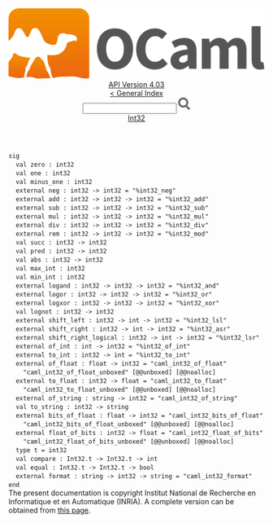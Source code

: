 <!-- ((! set title API !)) ((! set documentation !)) ((! set api !)) ((! set nobreadcrumb !)) -->
<div class="api"><header><nav class="toc brand"><a class="brand" href="https://ocaml.org/"><img src="colour-logo-gray.svg" class="svg" alt="OCaml"></a></nav><nav class="toc"><div class="toc_version"><a href="/docs" id="version-select">API Version 4.03</a></div><a href="index.html">&lt; General Index</a><div class="api_search"><input type="text" name="apisearch" id="api_search" oninput="mySearch(false);" onkeypress="this.oninput();" onclick="this.oninput();" onpaste="this.oninput();">
<img src="search_icon.svg" alt="Search" class="svg" onclick="mySearch(false)"></div>
<div id="search_results"></div><div class="toc_title"><a href="Int32.html">Int32</a></div><ul></ul></nav></header>
<code class="code"><span class="keyword">sig</span>
&nbsp;&nbsp;<span class="keyword">val</span>&nbsp;zero&nbsp;:&nbsp;int32
&nbsp;&nbsp;<span class="keyword">val</span>&nbsp;one&nbsp;:&nbsp;int32
&nbsp;&nbsp;<span class="keyword">val</span>&nbsp;minus_one&nbsp;:&nbsp;int32
&nbsp;&nbsp;<span class="keyword">external</span>&nbsp;neg&nbsp;:&nbsp;int32&nbsp;<span class="keywordsign">-&gt;</span>&nbsp;int32&nbsp;=&nbsp;<span class="string">"%int32_neg"</span>
&nbsp;&nbsp;<span class="keyword">external</span>&nbsp;add&nbsp;:&nbsp;int32&nbsp;<span class="keywordsign">-&gt;</span>&nbsp;int32&nbsp;<span class="keywordsign">-&gt;</span>&nbsp;int32&nbsp;=&nbsp;<span class="string">"%int32_add"</span>
&nbsp;&nbsp;<span class="keyword">external</span>&nbsp;sub&nbsp;:&nbsp;int32&nbsp;<span class="keywordsign">-&gt;</span>&nbsp;int32&nbsp;<span class="keywordsign">-&gt;</span>&nbsp;int32&nbsp;=&nbsp;<span class="string">"%int32_sub"</span>
&nbsp;&nbsp;<span class="keyword">external</span>&nbsp;mul&nbsp;:&nbsp;int32&nbsp;<span class="keywordsign">-&gt;</span>&nbsp;int32&nbsp;<span class="keywordsign">-&gt;</span>&nbsp;int32&nbsp;=&nbsp;<span class="string">"%int32_mul"</span>
&nbsp;&nbsp;<span class="keyword">external</span>&nbsp;div&nbsp;:&nbsp;int32&nbsp;<span class="keywordsign">-&gt;</span>&nbsp;int32&nbsp;<span class="keywordsign">-&gt;</span>&nbsp;int32&nbsp;=&nbsp;<span class="string">"%int32_div"</span>
&nbsp;&nbsp;<span class="keyword">external</span>&nbsp;rem&nbsp;:&nbsp;int32&nbsp;<span class="keywordsign">-&gt;</span>&nbsp;int32&nbsp;<span class="keywordsign">-&gt;</span>&nbsp;int32&nbsp;=&nbsp;<span class="string">"%int32_mod"</span>
&nbsp;&nbsp;<span class="keyword">val</span>&nbsp;succ&nbsp;:&nbsp;int32&nbsp;<span class="keywordsign">-&gt;</span>&nbsp;int32
&nbsp;&nbsp;<span class="keyword">val</span>&nbsp;pred&nbsp;:&nbsp;int32&nbsp;<span class="keywordsign">-&gt;</span>&nbsp;int32
&nbsp;&nbsp;<span class="keyword">val</span>&nbsp;abs&nbsp;:&nbsp;int32&nbsp;<span class="keywordsign">-&gt;</span>&nbsp;int32
&nbsp;&nbsp;<span class="keyword">val</span>&nbsp;max_int&nbsp;:&nbsp;int32
&nbsp;&nbsp;<span class="keyword">val</span>&nbsp;min_int&nbsp;:&nbsp;int32
&nbsp;&nbsp;<span class="keyword">external</span>&nbsp;logand&nbsp;:&nbsp;int32&nbsp;<span class="keywordsign">-&gt;</span>&nbsp;int32&nbsp;<span class="keywordsign">-&gt;</span>&nbsp;int32&nbsp;=&nbsp;<span class="string">"%int32_and"</span>
&nbsp;&nbsp;<span class="keyword">external</span>&nbsp;logor&nbsp;:&nbsp;int32&nbsp;<span class="keywordsign">-&gt;</span>&nbsp;int32&nbsp;<span class="keywordsign">-&gt;</span>&nbsp;int32&nbsp;=&nbsp;<span class="string">"%int32_or"</span>
&nbsp;&nbsp;<span class="keyword">external</span>&nbsp;logxor&nbsp;:&nbsp;int32&nbsp;<span class="keywordsign">-&gt;</span>&nbsp;int32&nbsp;<span class="keywordsign">-&gt;</span>&nbsp;int32&nbsp;=&nbsp;<span class="string">"%int32_xor"</span>
&nbsp;&nbsp;<span class="keyword">val</span>&nbsp;lognot&nbsp;:&nbsp;int32&nbsp;<span class="keywordsign">-&gt;</span>&nbsp;int32
&nbsp;&nbsp;<span class="keyword">external</span>&nbsp;shift_left&nbsp;:&nbsp;int32&nbsp;<span class="keywordsign">-&gt;</span>&nbsp;int&nbsp;<span class="keywordsign">-&gt;</span>&nbsp;int32&nbsp;=&nbsp;<span class="string">"%int32_lsl"</span>
&nbsp;&nbsp;<span class="keyword">external</span>&nbsp;shift_right&nbsp;:&nbsp;int32&nbsp;<span class="keywordsign">-&gt;</span>&nbsp;int&nbsp;<span class="keywordsign">-&gt;</span>&nbsp;int32&nbsp;=&nbsp;<span class="string">"%int32_asr"</span>
&nbsp;&nbsp;<span class="keyword">external</span>&nbsp;shift_right_logical&nbsp;:&nbsp;int32&nbsp;<span class="keywordsign">-&gt;</span>&nbsp;int&nbsp;<span class="keywordsign">-&gt;</span>&nbsp;int32&nbsp;=&nbsp;<span class="string">"%int32_lsr"</span>
&nbsp;&nbsp;<span class="keyword">external</span>&nbsp;of_int&nbsp;:&nbsp;int&nbsp;<span class="keywordsign">-&gt;</span>&nbsp;int32&nbsp;=&nbsp;<span class="string">"%int32_of_int"</span>
&nbsp;&nbsp;<span class="keyword">external</span>&nbsp;to_int&nbsp;:&nbsp;int32&nbsp;<span class="keywordsign">-&gt;</span>&nbsp;int&nbsp;=&nbsp;<span class="string">"%int32_to_int"</span>
&nbsp;&nbsp;<span class="keyword">external</span>&nbsp;of_float&nbsp;:&nbsp;float&nbsp;<span class="keywordsign">-&gt;</span>&nbsp;int32&nbsp;=&nbsp;<span class="string">"caml_int32_of_float"</span>
&nbsp;&nbsp;&nbsp;&nbsp;<span class="string">"caml_int32_of_float_unboxed"</span>&nbsp;[@@unboxed]&nbsp;[@@noalloc]
&nbsp;&nbsp;<span class="keyword">external</span>&nbsp;to_float&nbsp;:&nbsp;int32&nbsp;<span class="keywordsign">-&gt;</span>&nbsp;float&nbsp;=&nbsp;<span class="string">"caml_int32_to_float"</span>
&nbsp;&nbsp;&nbsp;&nbsp;<span class="string">"caml_int32_to_float_unboxed"</span>&nbsp;[@@unboxed]&nbsp;[@@noalloc]
&nbsp;&nbsp;<span class="keyword">external</span>&nbsp;of_string&nbsp;:&nbsp;string&nbsp;<span class="keywordsign">-&gt;</span>&nbsp;int32&nbsp;=&nbsp;<span class="string">"caml_int32_of_string"</span>
&nbsp;&nbsp;<span class="keyword">val</span>&nbsp;to_string&nbsp;:&nbsp;int32&nbsp;<span class="keywordsign">-&gt;</span>&nbsp;string
&nbsp;&nbsp;<span class="keyword">external</span>&nbsp;bits_of_float&nbsp;:&nbsp;float&nbsp;<span class="keywordsign">-&gt;</span>&nbsp;int32&nbsp;=&nbsp;<span class="string">"caml_int32_bits_of_float"</span>
&nbsp;&nbsp;&nbsp;&nbsp;<span class="string">"caml_int32_bits_of_float_unboxed"</span>&nbsp;[@@unboxed]&nbsp;[@@noalloc]
&nbsp;&nbsp;<span class="keyword">external</span>&nbsp;float_of_bits&nbsp;:&nbsp;int32&nbsp;<span class="keywordsign">-&gt;</span>&nbsp;float&nbsp;=&nbsp;<span class="string">"caml_int32_float_of_bits"</span>
&nbsp;&nbsp;&nbsp;&nbsp;<span class="string">"caml_int32_float_of_bits_unboxed"</span>&nbsp;[@@unboxed]&nbsp;[@@noalloc]
&nbsp;&nbsp;<span class="keyword">type</span>&nbsp;t&nbsp;=&nbsp;int32
&nbsp;&nbsp;<span class="keyword">val</span>&nbsp;compare&nbsp;:&nbsp;<span class="constructor">Int32</span>.t&nbsp;<span class="keywordsign">-&gt;</span>&nbsp;<span class="constructor">Int32</span>.t&nbsp;<span class="keywordsign">-&gt;</span>&nbsp;int
&nbsp;&nbsp;<span class="keyword">val</span>&nbsp;equal&nbsp;:&nbsp;<span class="constructor">Int32</span>.t&nbsp;<span class="keywordsign">-&gt;</span>&nbsp;<span class="constructor">Int32</span>.t&nbsp;<span class="keywordsign">-&gt;</span>&nbsp;bool
&nbsp;&nbsp;<span class="keyword">external</span>&nbsp;format&nbsp;:&nbsp;string&nbsp;<span class="keywordsign">-&gt;</span>&nbsp;int32&nbsp;<span class="keywordsign">-&gt;</span>&nbsp;string&nbsp;=&nbsp;<span class="string">"caml_int32_format"</span>
<span class="keyword">end</span></code><div class="copyright">The present documentation is copyright Institut National de Recherche en Informatique et en Automatique (INRIA). A complete version can be obtained from <a href="http://caml.inria.fr/pub/docs/manual-ocaml/">this page</a>.</div></div>